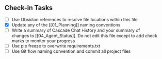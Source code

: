 ## Check-in Tasks
- [ ] Use Obsidian references to resolve file locations within this file
- [x] Update any of the [[01_Planning]] naming conventions
- [ ] Write a summary of Cascade Chat History and your summary of changes to [[04_Agent_Status]]. Do not edit this file except to add check marks to monitor your progress
- [ ] Use pip freeze to overwrite requirements.txt
- [ ] Use Git flow naming convention and commit all project files
